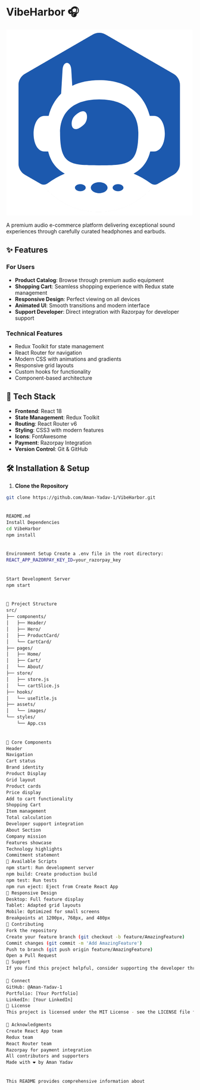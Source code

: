 # VibeHarbor 🎧

![VibeHarbor Banner](public/assets/logo.png)

A premium audio e-commerce platform delivering exceptional sound experiences through carefully curated headphones and earbuds.

## ✨ Features

### For Users
- **Product Catalog**: Browse through premium audio equipment
- **Shopping Cart**: Seamless shopping experience with Redux state management
- **Responsive Design**: Perfect viewing on all devices
- **Animated UI**: Smooth transitions and modern interface
- **Support Developer**: Direct integration with Razorpay for developer support

### Technical Features
- Redux Toolkit for state management
- React Router for navigation
- Modern CSS with animations and gradients
- Responsive grid layouts
- Custom hooks for functionality
- Component-based architecture

## 🚀 Tech Stack

- **Frontend**: React 18
- **State Management**: Redux Toolkit
- **Routing**: React Router v6
- **Styling**: CSS3 with modern features
- **Icons**: FontAwesome
- **Payment**: Razorpay Integration
- **Version Control**: Git & GitHub

## 🛠️ Installation & Setup

1. **Clone the Repository**
```bash
git clone https://github.com/Aman-Yadav-1/VibeHarbor.git


README.md
Install Dependencies
cd VibeHarbor
npm install


Environment Setup Create a .env file in the root directory:
REACT_APP_RAZORPAY_KEY_ID=your_razorpay_key


Start Development Server
npm start


📁 Project Structure
src/
├── components/
│   ├── Header/
│   ├── Hero/
│   ├── ProductCard/
│   └── CartCard/
├── pages/
│   ├── Home/
│   ├── Cart/
│   └── About/
├── store/
│   ├── store.js
│   └── cartSlice.js
├── hooks/
│   └── useTitle.js
├── assets/
│   └── images/
└── styles/
    └── App.css


🎯 Core Components
Header
Navigation
Cart status
Brand identity
Product Display
Grid layout
Product cards
Price display
Add to cart functionality
Shopping Cart
Item management
Total calculation
Developer support integration
About Section
Company mission
Features showcase
Technology highlights
Commitment statement
🔧 Available Scripts
npm start: Run development server
npm build: Create production build
npm test: Run tests
npm run eject: Eject from Create React App
📱 Responsive Design
Desktop: Full feature display
Tablet: Adapted grid layouts
Mobile: Optimized for small screens
Breakpoints at 1200px, 768px, and 480px
🤝 Contributing
Fork the repository
Create your feature branch (git checkout -b feature/AmazingFeature)
Commit changes (git commit -m 'Add AmazingFeature')
Push to branch (git push origin feature/AmazingFeature)
Open a Pull Request
💖 Support
If you find this project helpful, consider supporting the developer through the "Help Developer" button in the cart section.

🔗 Connect
GitHub: @Aman-Yadav-1
Portfolio: [Your Portfolio]
LinkedIn: [Your LinkedIn]
📄 License
This project is licensed under the MIT License - see the LICENSE file for details.

🙏 Acknowledgments
Create React App team
Redux team
React Router team
Razorpay for payment integration
All contributors and supporters
Made with ❤️ by Aman Yadav


This README provides comprehensive information about
